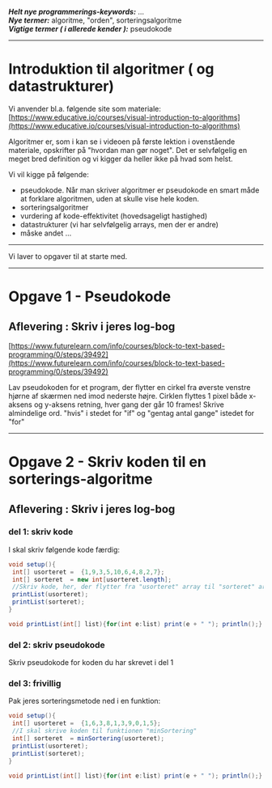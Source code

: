 ***Helt nye programmerings-keywords:*** ...         
***Nye termer:*** algoritme, "orden", sorteringsalgoritme        
***Vigtige termer ( i allerede kender ):*** pseudokode       

------------------------------------------------

# Introduktion til algoritmer ( og datastrukturer)

Vi anvender bl.a. følgende site som materiale:    
[https://www.educative.io/courses/visual-introduction-to-algorithms](https://www.educative.io/courses/visual-introduction-to-algorithms)   

Algoritmer er, som i kan se i videoen på første lektion i ovenstående materiale, opskrifter på "hvordan man gør noget". Det er selvfølgelig en meget bred definition og vi kigger da heller ikke på hvad som helst.   

Vi vil kigge på følgende:
- pseudokode. Når man skriver algoritmer er pseudokode en smart måde at forklare algoritmen, uden at skulle vise hele koden.
- sorteringsalgoritmer
- vurdering af kode-effektivitet (hovedsageligt hastighed)
- datastrukturer (vi har selvfølgelig arrays, men der er andre)
- måske andet ...

------------------------------------------------
Vi laver to opgaver til at starte med.

------------------------------------------------

# Opgave 1 - Pseudokode
## Aflevering : Skriv i jeres log-bog

[https://www.futurelearn.com/info/courses/block-to-text-based-programming/0/steps/39492](https://www.futurelearn.com/info/courses/block-to-text-based-programming/0/steps/39492)

Lav pseudokoden for et program, der flytter en cirkel fra øverste venstre hjørne af skærmen ned imod nederste højre.
Cirklen flyttes 1 pixel både x-aksens og y-aksens retning, hver gang der går 10 frames!
Skrive almindelige ord. "hvis" i stedet for "if" og "gentag antal gange" istedet for "for"

------------------------------------------------

# Opgave 2 - Skriv koden til en sorterings-algoritme
## Aflevering : Skriv i jeres log-bog

### del 1: skriv kode
I skal skriv følgende kode færdig:
```java
void setup(){
 int[] usorteret =  {1,9,3,5,10,6,4,8,2,7};
 int[] sorteret  = new int[usorteret.length];
 //Skriv kode, her, der flytter fra "usorteret" array til "sorteret" array!!!
 printList(usorteret);
 printList(sorteret);
}  

void printList(int[] list){for(int e:list) print(e + " "); println();}
```

### del 2: skriv pseudokode
Skriv pseudokode for koden du har skrevet i del 1


### del 3: frivillig
Pak jeres sorteringsmetode ned i en funktion:
```java
void setup(){
 int[] usorteret =  {1,6,3,8,1,3,9,0,1,5};
 //I skal skrive koden til funktionen "minSortering"
 int[] sorteret  = minSortering(usorteret);
 printList(usorteret);
 printList(sorteret);
}  

void printList(int[] list){for(int e:list) print(e + " "); println();}
```
